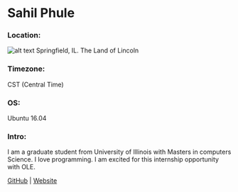# Sahil Phule
### Location:
![alt text](https://upload.wikimedia.org/wikipedia/commons/f/f8/Downtown_Springfield.JPG "Springfield")
Springfield, IL. The Land of Lincoln
### Timezone:
CST (Central Time)
### OS:
Ubuntu 16.04
### Intro:
 I am a graduate student from University of Illinois with Masters in computers Science.
 I love programming. I am excited for this internship opportunity with OLE.
 
 [GitHub](https://github.com/sahilph) | [Website](https://sahil.xyz/)
